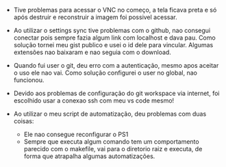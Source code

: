 - Tive problemas para acessar o VNC no começo, a tela ficava preta e só após destruir e reconstruir a imagem foi possivel acessar.

- Ao utilizar o settings sync tive problemas com o github, nao consegui conectar pois sempre fazia algum link com localhost e dava pau. Como solução tornei meu gist publico e usei o id dele para vincular. Algumas extensões nao baixaram e nao seguia com o download.

- Quando fui user o git, deu erro com a autenticação, mesmo apos aceitar o uso ele nao vai. Como solução configurei o user no global, nao funcionou.

-  Devido aos problemas de configuração do git workspace via internet, foi escolhido usar a conexao ssh com meu vs code mesmo!

- Ao utilizar o meu script de automatização, deu problemas com duas coisas:
	- Ele nao consegue reconfigurar o PS1
	- Sempre que executa algum comando tem um comportamento parecido com o makefile, vai para o diretorio raiz e executa, de forma que atrapalha algumas automatizações.

